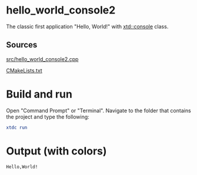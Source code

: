 # hello_world_console2

The classic first application "Hello, World!" with [xtd::console](https://gammasoft71.github.io/xtd/reference_guides/latest/classxtd_1_1console.html) class.

## Sources

[src/hello_world_console2.cpp](src/hello_world_console2.cpp)

[CMakeLists.txt](CMakeLists.txt)

# Build and run

Open "Command Prompt" or "Terminal". Navigate to the folder that contains the project and type the following:

```cmake
xtdc run
```

# Output (with colors)

```
Hello,World!
```

